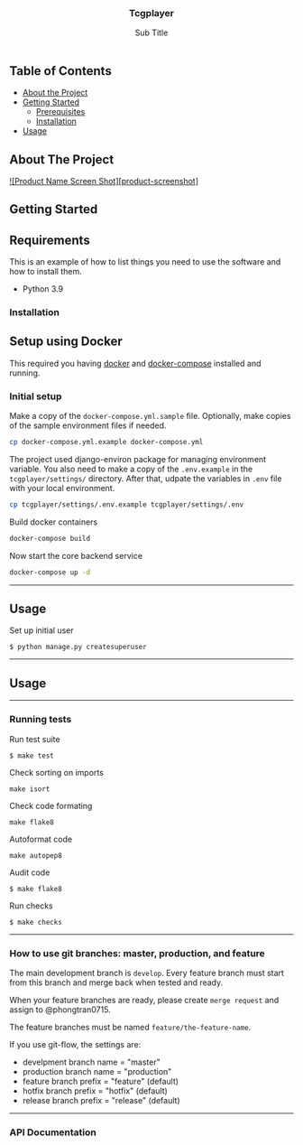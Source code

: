 <!--
*** Thanks for checking out this README Template. If you have a suggestion that would
*** make this better, please fork the repo and create a pull request or simply open
*** an issue with the tag "enhancement".
*** Thanks again! Now go create something AMAZING! :D
-->





<!-- PROJECT SHIELDS -->
<!--
*** I'm using markdown "reference style" links for readability.
*** Reference links are enclosed in brackets [ ] instead of parentheses ( ).
*** See the bottom of this document for the declaration of the reference variables
*** for contributors-url, forks-url, etc. This is an optional, concise syntax you may use.
*** https://www.markdownguide.org/basic-syntax/#reference-style-links
-->


<!-- PROJECT LOGO -->
<br />
<p align="center">
  <h3 align="center">Tcgplayer</h3>
  <div>

  </div>

  <p align="center">
    Sub Title
    <br />
    <br />
  </p>
</p>

<!-- TABLE OF CONTENTS -->
## Table of Contents

* [About the Project](#about-the-project)
* [Getting Started](#getting-started)
  * [Prerequisites](#prerequisites)
  * [Installation](#installation)
* [Usage](#usage)



<!-- ABOUT THE PROJECT -->
## About The Project

[![Product Name Screen Shot][product-screenshot]](https://example.com)

<!-- GETTING STARTED -->
## Getting Started


## Requirements

This is an example of how to list things you need to use the software and how to install them.
* Python 3.9

### Installation

## Setup using Docker
This required you having [docker](https://docs.docker.com/get-docker/)
 and [docker-compose](https://docs.docker.com/compose/install/) installed and running.

### Initial setup
Make a copy of the `docker-compose.yml.sample` file. Optionally, make copies of the sample environment files if needed.

```bash
cp docker-compose.yml.example docker-compose.yml
```

The project used django-environ package for managing environment variable. You also need to make a copy of the `.env.example` in the `tcgplayer/settings/` directory. 
After that, udpate the variables in `.env` file with your local environment.

```bash
cp tcgplayer/settings/.env.example tcgplayer/settings/.env
```

Build docker containers
```bash
docker-compose build
```

Now start the core backend service
```bash
docker-compose up -d
```
___
## Usage

Set up initial user
```
$ python manage.py createsuperuser
```


<!-- USAGE EXAMPLES -->
___
## Usage

___
### Running tests
Run test suite
```
$ make test
```

Check sorting on imports
```
make isort
```

Check code formating
```
make flake8
```

Autoformat code
```
make autopep8
```

Audit code
```
$ make flake8
```

Run checks
```
$ make checks
```

___
### How to use git branches: master, production, and feature

The main development branch is `develop`. Every feature branch must start from this branch and merge back when tested and ready.

When your feature branches are ready, please create `merge request` and assign to @phongtran0715.

The feature branches must be named `feature/the-feature-name`.

If you use git-flow, the settings are:
* develpment branch name = "master"
* production branch name = "production"
* feature branch prefix = "feature" (default)
* hotfix branch prefix = "hotfix" (default)
* release branch prefix = "release" (default)
___

### API Documentation
